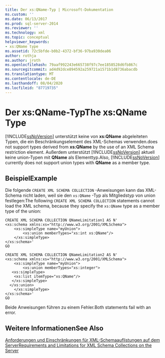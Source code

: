 ```yaml
---
title: Der xs:QName-Typ | Microsoft-Dokumentation
ms.custom: ''
ms.date: 06/13/2017
ms.prod: sql-server-2014
ms.reviewer: ''
ms.technology: xml
ms.topic: conceptual
helpviewer_keywords:
- xs:QName type
ms.assetid: 72c5bfde-b0b2-4372-bf36-97ba930dea06
author: rothja
ms.author: jroth
ms.openlocfilehash: 79aaf992243e665738f97c7ee1858528d6fb867c
ms.sourcegitcommit: ad4d92dce894592a259721a1571b1d8736abacdb
ms.translationtype: MT
ms.contentlocale: de-DE
ms.lasthandoff: 08/04/2020
ms.locfileid: "87719735"
---
```

# <a name="the-xsqname-type"></a><span data-ttu-id="0f170-102">Der xs:QName-Typ</span><span class="sxs-lookup"><span data-stu-id="0f170-102">The xs:QName Type</span></span>
  [!INCLUDE[ssNoVersion](../../includes/ssnoversion-md.md)] <span data-ttu-id="0f170-103">unterstützt keine von **xs:QName** abgeleiteten Typen, die ein Beschränkungselement des XML-Schemas verwenden.</span><span class="sxs-lookup"><span data-stu-id="0f170-103">does not support types derived from **xs:QName** by the use of an XML Schema restriction element.</span></span> <span data-ttu-id="0f170-104">Außerdem unterstützt [!INCLUDE[ssNoVersion](../../includes/ssnoversion-md.md)] aktuell keine union-Typen mit **QName** als Elementtyp.</span><span class="sxs-lookup"><span data-stu-id="0f170-104">Also, [!INCLUDE[ssNoVersion](../../includes/ssnoversion-md.md)] currently does not support union types with **QName** as a member type.</span></span>  
  
## <a name="example"></a><span data-ttu-id="0f170-105">Beispiel</span><span class="sxs-lookup"><span data-stu-id="0f170-105">Example</span></span>  
 <span data-ttu-id="0f170-106">Die folgende `CREATE XML SCHEMA COLLECTION` -Anweisungen kann das XML-Schema nicht laden, weil sie den `xs:QName` -Typ als Mitgliedstyp von union festlegen:</span><span class="sxs-lookup"><span data-stu-id="0f170-106">The following `CREATE XML SCHEMA COLLECTION` statements cannot load the XML schema, because they specify the `xs:QName` type as a member type of the union:</span></span>  
  
```  
CREATE XML SCHEMA COLLECTION QNameLimitation1 AS N'  
<xs:schema xmlns:xs="http://www.w3.org/2001/XMLSchema">  
    <xs:simpleType name="myUnion">  
        <xs:union memberTypes="xs:int xs:QName"/>  
    </xs:simpleType>  
</xs:schema>'  
GO  
  
CREATE XML SCHEMA COLLECTION QNameLimitation2 AS N'  
<xs:schema xmlns:xs="http://www.w3.org/2001/XMLSchema">  
    <xs:simpleType name="myUnion">  
        <xs:union memberTypes="xs:integer">  
   <xs:simpleType>  
    <xs:list itemType="xs:QName"/>  
   </xs:simpleType>  
  </xs:union>  
    </xs:simpleType>  
</xs:schema>'  
GO  
```  
  
 <span data-ttu-id="0f170-107">Beide Anweisungen führen zu einem Fehler.</span><span class="sxs-lookup"><span data-stu-id="0f170-107">Both statements fail with an error.</span></span>  
  
## <a name="see-also"></a><span data-ttu-id="0f170-108">Weitere Informationen</span><span class="sxs-lookup"><span data-stu-id="0f170-108">See Also</span></span>  
 [<span data-ttu-id="0f170-109">Anforderungen und Einschränkungen für XML-Schemaauflistungen auf dem Server</span><span class="sxs-lookup"><span data-stu-id="0f170-109">Requirements and Limitations for XML Schema Collections on the Server</span></span>](requirements-and-limitations-for-xml-schema-collections-on-the-server.md)  
  
  
